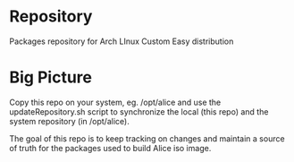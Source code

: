 # Repository

Packages repository for Arch LInux Custom Easy distribution

# Big Picture

Copy this repo on your system, eg. /opt/alice and use the updateRepository.sh script to synchronize the local (this repo) and the system repository (in /opt/alice).

The goal of this repo is to keep tracking on changes and maintain a source of truth for the packages used to build Alice iso image.
